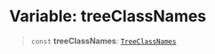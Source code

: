 # Variable: treeClassNames

> `const` **treeClassNames**: [`TreeClassNames`](../type-aliases/TreeClassNames.md)
